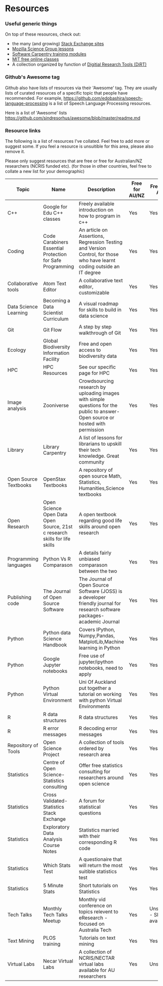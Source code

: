 

# Resources

### Useful generic things

On top of these resources, check out:
- the many (and growing) [Stack Exchange sites](https://stackexchange.com/)
- [Mozilla Science Group lessons](https://github.com/mozillascience/studyGroupLessons)
- [Software Carpentry training modules](https://software-carpentry.org/lessons/)
- [MIT free online classes](https://ocw.mit.edu/courses/audio-video-courses/)
- A collection organized by function of [Digitial Research Tools (DiRT)](http://dirtdirectory.org/)

### Github's Awesome tag

Github also have lists of resources via their 'Awesome' tag. They are usually lists of curated resources of a specific topic that people have recommended. For example, https://github.com/edobashira/speech-language-processing is a list of Speech Language Processing resources.

Here is a list of 'Awesome' lists
https://github.com/sindresorhus/awesome/blob/master/readme.md


### Resource links


The following is a list of resources I've collated. Feel free to add more or suggest some. If you feel a resource is unsuitible for this area, please also remove it.

Please only suggest resources that are free or free for Australian/NZ researchers (NCRIS funded etc).
(for those in other countries, feel free to collate a new list for your demographic)

|Topic| Name |  Description |Free for AU/NZ| Free for All| URL
|--------------|----------------------|----------------------------------------|------|-----|-----------------------------
|C++| Google for Edu C++ classes| Freely available introduction on how to program in c++ |Yes|Yes| <https://developers.google.com/edu/c++/getting-started>
|Coding|Code Carabiners Essential Protection for Safe Programming| An article on Assertions, Regression Testing and Version Control, for those who have learnt coding outside an IT degree|Yes|Yes| <http://radar.oreilly.com/2014/01/code-carabiners-essential-protection-tools-for-safe-programming.html?cmp=tw-prog-na-article-pr_code_carabiners>
|Collaborative tools| Atom Text Editor| A collaborative text editor, customizable|Yes|Yes| <https://atom.io/>
|Data Science Learning|Becoming a Data Scientist Curriculum| A visual roadmap for skills to build in data science|Yes|Yes|<http://nirvacana.com/thoughts/becoming-a-data-scientist/>
|Git| Git Flow |  A step by step walkthrough of Git |Yes| Yes| <https://smessina.com/gitflow#/> |
|Ecology|Global Biodiversity Information Facility|Free and open access to biodiversity data| Yes|Yes|< https://www.gbif.org/>
|HPC| HPC Resources| See our specific page for HPC | Yes| Yes| [HPC Resources Available](HPCResources.md)
|Image analysis| Zooniverse| Crowdsourcing research by uploading images with simple questions for the public to answer- Open source or hosted with permission|Yes|Yes|<https://www.zooniverse.org/>
|Library|Library Carpentry| A list of lessons for librarians to upskill their tech knowledge. Great community| Yes|Yes| <https://librarycarpentry.org/lessons/>
|Open Source Textbooks| OpenStax Textbooks|A repository of open source Math, Statistics, Humanities,Science textbooks |Yes|Yes|<https://openstax.org/subjects> 
|Open Research| Open Science Open Data Open Source, 21st c research skills for life skills | A open textbook regarding good life skills around open research|Yes|Yes|<https://pfern.github.io/OSODOS/gitbook> 
|Programming languages|Python Vs R Comparason|A details fairly unbiased comparason between the two|Yes|Yes|<https://www.infoworld.com/article/3187550/data-science/python-vs-r-the-battle-for-data-scientist-mind-share.html>
|Publishing code|The Journal of Open Source Software| The Journal of Open Source Software (JOSS) is a developer friendly journal for research software packages- academic Journal|Yes|Yes| <http://joss.theoj.org/about>
|Python|Python data Science Handbook| Covers IPython, Numpy,Pandas, MatplotLib,Machine learning in Python|Yes|Yes|<http://nbviewer.jupyter.org/github/jakevdp/PythonDataScienceHandbook/blob/master/notebooks/Index.ipynb>
|Python| Google Jupyter notebooks| Free use of jupyter/ipython notebooks, need to apply|Yes|Yes|<https://colab.research.google.com>
|Python|Python Virtual Environment | Uni Of Auckland put together a tutorial on working with python Virtual Environments |Yes|Yes|<http://uoa-eresearch.github.io/eresearch-cookbook/recipe/2014/11/26/python-virtual-env/>
|R| R data structures |  R data structures |Yes| Yes| <http://rex-analytics.com/r-for-excel-users/>|
|R| R error messages |  R decoding error messages |Yes| Yes| <http://rex-analytics.com/decoding-error-messages-r/>|
|Repository of Tools| Open Science Project| A collection of tools ordered by research area|Yes|Yes| <http://openscience.org/software/>
|Statistics| Centre of Open Science- Statistics consulting| Offer free statistics consulting for researchers around open science |Yes|Yes| <https://cos.io/our-services/training-services/>
|Statistics| Cross Validated- Statistics Stack Exchange|A forum for statistical questions|Yes|Yes|<https://stats.stackexchange.com/>
|Statistics| Exploratory Data Analysis Course Notes| Statistics married with their corresponding R code|Yes|Yes|<https://sux13.github.io/DataScienceSpCourseNotes/4_EXDATA/Exploratory_Data_Analysis_Course_Notes.html>
|Statistics| Which Stats Test| A questionaire that will return the most suitible statistics test|Yes|Yes| <http://methods.sagepub.com/which-stats-test>
|Statistics|5 Minute Stats| Short tutorials on Statistics|Yes|Yes| <http://stephens999.github.io/fiveMinuteStats/index.html>
|Tech Talks| Monthly Tech Talks Meetup| Monthly vid conference on topics relevent to eResearch - focused on Australia Tech |Yes| Unsure - Slides available|<https://www.meetup.com/en-AU/monthlytechtalk/about/>
|Text Mining|PLOS training|Tutorials on text mining|Yes|Yes|<http://collections.plos.org/textmining>
|Virtual Labs| Necar Virtual Labs|A collection of NCRIS/NECTAR virtual labs available for AU researchers |Yes|Unsure| <https://nectar.org.au/labs-and-tools/>




